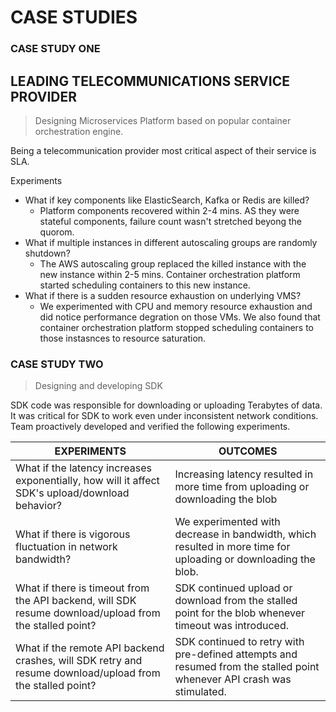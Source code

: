 # CASE STUDIES

### CASE STUDY ONE

## LEADING TELECOMMUNICATIONS SERVICE PROVIDER
> Designing Microservices Platform based on popular container orchestration engine.

Being a telecommunication provider most critical aspect of their service is SLA.

Experiments
- What if key components like ElasticSearch, Kafka or Redis are killed?
    - Platform components recovered within 2-4 mins. AS they were stateful components, failure count wasn't stretched beyong the quorom.
- What if multiple instances in different autoscaling groups are randomly shutdown?
    - The AWS autoscaling group replaced the killed instance with the new instance within 2-5 mins. Container orchestration platform started scheduling containers to this new instance.
- What if there is a sudden resource exhaustion on underlying VMS?
    - We experimented with CPU and memory resource exhaustion and did notice performance degration on those VMs. We also found that container orchestration platform stopped scheduling containers to those instasnces to resource saturation.


### CASE STUDY TWO

> Designing and developing SDK

SDK code was responsible for downloading or uploading Terabytes of data. It was critical for SDK to work even under inconsistent network conditions. Team proactively developed and verified the following experiments.

| EXPERIMENTS | OUTCOMES |
| ---- | ---- |
| What if the latency increases exponentially, how will it affect SDK's upload/download behavior? | Increasing latency resulted in more time from uploading or downloading the blob |
| What if there is vigorous fluctuation in network bandwidth? | We experimented with decrease in bandwidth, which resulted in more time for uploading or downloading the blob. |
| What if there is timeout from the API backend, will SDK resume download/upload from the stalled point? | SDK continued upload or download from the stalled point for the blob whenever timeout was introduced.
| What if the remote API backend crashes, will SDK retry and resume download/upload from the stalled point? | SDK continued to retry with pre-defined attempts and resumed from the stalled point whenever API crash was stimulated.